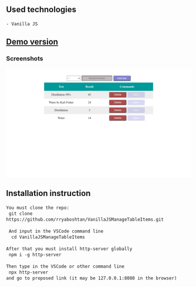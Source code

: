 ## Used technologies
    - Vanilla JS
  
## [Demo version](https://rryaboshtan.github.io/VanillaJSManageTableItems/)

### Screenshots
![](screenshots/screenshot1.png)

 ## Installation instruction
    You must clone the repo:
     git clone https://github.com/rryaboshtan/VanillaJSManageTableItems.git

     And input in the VSCode command line
      cd VanillaJSManageTableItems           

    After that you must install http-server globally
     npm i -g http-server

    Then type in the VSCode or other command line 
     npx http-server
    and go to proposed link (it may be 127.0.0.1:8080 in the browser) 
